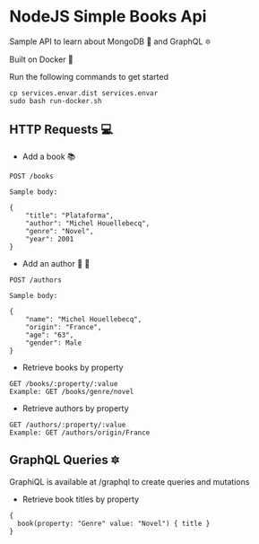 # NodeJS Simple Books Api
Sample API to learn about MongoDB :leaves: and GraphQL :six_pointed_star:

Built on Docker :whale:

Run the following commands to get started
```
cp services.envar.dist services.envar
sudo bash run-docker.sh
```

## HTTP Requests :computer:
* Add a book :books:
```
POST /books

Sample body:

{
	"title": "Plataforma",
	"author": "Michel Houellebecq",
	"genre": "Novel",
	"year": 2001
}
```

* Add an author :woman: :man:
```
POST /authors

Sample body:

{
	"name": "Michel Houellebecq",
	"origin": "France",
	"age": "63",
	"gender": Male
}
```
* Retrieve books by property
```
GET /books/:property/:value
Example: GET /books/genre/novel
```
* Retrieve authors by property
```
GET /authors/:property/:value
Example: GET /authors/origin/France
```

## GraphQL Queries :six_pointed_star:
GraphiQL is available at /graphql to create queries and mutations

* Retrieve book titles by property
```
{
  book(property: "Genre" value: "Novel") { title }
}
```
